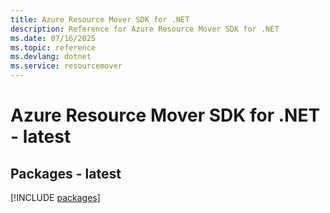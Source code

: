 ```yaml
---
title: Azure Resource Mover SDK for .NET
description: Reference for Azure Resource Mover SDK for .NET
ms.date: 07/16/2025
ms.topic: reference
ms.devlang: dotnet
ms.service: resourcemover
---
```

# Azure Resource Mover SDK for .NET - latest
## Packages - latest
[!INCLUDE [packages](resource-mover-index.md)]